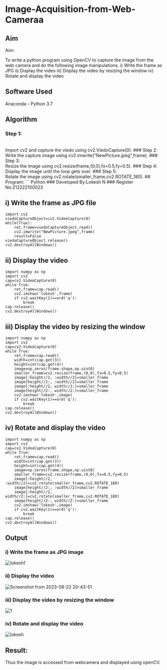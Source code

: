 # Image-Acquisition-from-Web-Cameraa
## Aim
 
Aim:
 
To write a python program using OpenCV to capture the image from the web camera and do the following image manipulations.
i) Write the frame as JPG 
ii) Display the video 
iii) Display the video by resizing the window
iv) Rotate and display the video

## Software Used
Anaconda - Python 3.7
## Algorithm
### Step 1:
<br>
Import cv2 and capture the viedo using cv2.ViedoCapture(0).
### Step 2:
<br>
Write the capture image using cv2.imwrite("NewPicture.jpeg",frame).
### Step 3:
<br>
Resize the image using cv2.resize(frame,(0,0),fx=0.5,fy=0.5).
### Step 4:
<br>
Display the image until the loop gets over.
### Step 5:
<br>
Rotate the image using cv2.rotate(smaller_frame,cv2.ROTATE_180).
## Program:
``` Python
### Developed By:Lokesh N
### Register No:212222100023

## i) Write the frame as JPG file
```
import cv2
viedoCaptureObject=cv2.VideoCapture(0)
while(True):
    ret,frame=viedoCaptureObject.read()
    cv2.imwrite("NewPicture.jpeg",frame)
    result=False
viedoCaptureObject.release()
cv2.destroyAllWindows()
```



## ii) Display the video

```
import numpy as np
import cv2
cap=cv2.VideoCapture(0)
while True:
    ret,frame=cap.read()
    cv2.imshow('lokesh',frame)
    if cv2.waitKey(1)==ord('q'):
        break
cap.release()
cv2.destroyAllWindows()
```


## iii) Display the video by resizing the window

```
import numpy as np
import cv2
cap=cv2.VideoCapture(0)
while True:
    ret,frame=cap.read()
    width=int(cap.get(3))
    height=int(cap.get(4))
    image=np.zeros(frame.shape,np.uint8)
    smaller_frame=cv2.resize(frame,(0,0),fx=0.5,fy=0.5)
    image[:height//2, :width//2]=smaller_frame
    image[height//2:, :width//2]=smaller_frame
    image[:height//2, width//2:]=smaller_frame
    image[height//2:, width//2:]=smaller_frame
    cv2.imshow('lokesh',image)
    if cv2.waitKey(1)==ord('q'):
        break
cap.release()
cv2.destroyAllWindows()
```



## iv) Rotate and display the video
```
import numpy as np
import cv2
cap=cv2.VideoCapture(0)
while True:
    ret,frame=cap.read()
    width=int(cap.get(3))
    height=int(cap.get(4))
    image=np.zeros(frame.shape,np.uint8)
    smaller_frame=cv2.resize(frame,(0,0),fx=0.5,fy=0.5)
    image[:height//2, :width//2]=cv2.rotate(smaller_frame,cv2.ROTATE_180)
    image[height//2:, :width//2]=smaller_frame
    image[:height//2, width//2:]=cv2.rotate(smaller_frame,cv2.ROTATE_180)
    image[height//2:, width//2:]=smaller_frame
    cv2.imshow('lokesh',image)
    if cv2.waitKey(1)==ord('q'):
        break
cap.release()
cv2.destroyAllWindows()
```








## Output

### i) Write the frame as JPG image

![lokesh1](https://github.com/lokeshnarayanan/Image-Acquisition-from-Web-Cameraa/assets/119393019/af9becbe-72c2-4f04-a4e4-704c069af231)




### ii) Display the video

![Screenshot from 2023-08-22 20-43-51](https://github.com/lokeshnarayanan/Image-Acquisition-from-Web-Cameraa/assets/119393019/957a876b-fd23-444f-b4d2-6e2857c13863)



### iii) Display the video by resizing the window

![1](https://github.com/lokeshnarayanan/Image-Acquisition-from-Web-Cameraa/assets/119393019/6f25fa55-8985-42b1-bca0-c55627db16f4)






### iv) Rotate and display the video

![lokesh](https://github.com/lokeshnarayanan/Image-Acquisition-from-Web-Cameraa/assets/119393019/4b07e3c8-9f69-4c6b-acbb-1c717dd2c0bd)






## Result:
Thus the image is accessed from webcamera and displayed using openCV.
